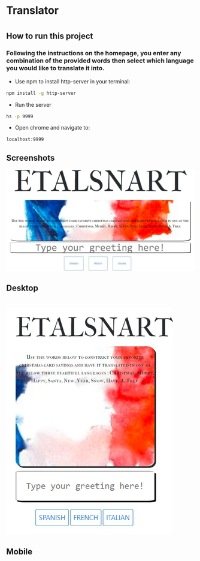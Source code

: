 # Translator

# 



## How to run this project
### Following the instructions on the homepage, you enter any combination of the provided words then select which language you would like to translate it into. 


* Use npm to install http-server in your terminal:
```sh
npm install -g http-server
```
* Run the server
```sh
hs -p 9999
```
* Open chrome and navigate to:
```
localhost:9999
```





## Screenshots


![Main screenshot](https://github.com/ke4tri/translator/blob/master/images/Translator.JPG )
## Desktop
#
#

![Mobile screenshot](/images/Translator2.jpg)
## Mobile
#
#

